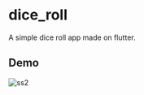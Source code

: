 # dice_roll

A simple dice roll app made on flutter. 

## Demo

![ss2](https://github.com/v3rma9579/Dice_Roll/assets/79013592/f773ea30-b104-41a5-b7bb-0e9691aa294a)
